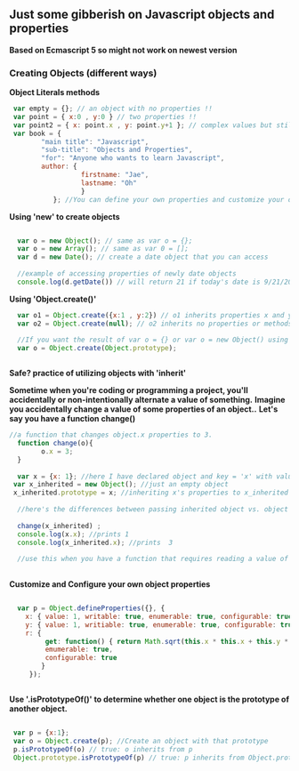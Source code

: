 ## Just some gibberish on Javascript objects and properties 
**Based on Ecmascript 5 so might not work on newest version**

### Creating Objects (different ways) 

**Object Literals methods**

```Javascript 
 var empty = {}; // an object with no properties !!
 var point = { x:0 , y:0 } // two properties !!
 var point2 = { x: point.x , y: point.y+1 }; // complex values but still works!!
 var book = {
        "main title": "Javascript",
        "sub-title": "Objects and Properties",
        "for": "Anyone who wants to learn Javascript",
        author: {
                  firstname: "Jae",
                  lastname: "Oh"
                  }
           }; //You can define your own properties and customize your objects.


```
**Using 'new' to create objects**

```Javascript 

  var o = new Object(); // same as var o = {}; 
  var o = new Array(); // same as var 0 = [];
  var d = new Date(); // create a date object that you can access
  
  //example of accessing properties of newly date objects
  console.log(d.getDate()) // will return 21 if today's date is 9/21/2017

```
**Using 'Object.create()'**

```Javascript 
  var o1 = Object.create({x:1 , y:2}) // o1 inherits properties x and y.
  var o2 = Object.create(null); // o2 inherits no properties or methods.
  
  //If you want the result of var o = {} or var o = new Object() using Object.create() method: 
  var o = Object.create(Object.prototype); 



```

**Safe? practice of utilizing objects with 'inherit'**

**Sometime when you're coding or programming a project, you'll accidentally or non-intentionally alternate a value of something.**
**Imagine you accidentally change a value of some properties of an object..**
**Let's say you have a function change()**

```Javascript 
//a function that changes object.x properties to 3.
  function change(o){
        o.x = 3;
  }
  
  var x = {x: 1}; //here I have declared object and key = 'x' with value = '1'
 var x_inherited = new Object(); //just an empty object
 x_inherited.prototype = x; //inheriting x's properties to x_inherited
 
  //here's the differences between passing inherited object vs. object
  
  change(x_inherited) ;
  console.log(x.x); //prints 1
  console.log(x_inherited.x); //prints  3
  
  //use this when you have a function that requires reading a value of Object much safer I say.
  


```
**Customize and Configure your own object properties**

```Javascript

  var p = Object.defineProperties({}, {
    x: { value: 1, writable: true, enumerable: true, configurable: true},
    y: { value: 1, writiable: true, enumerable: true, configurable: true},
    r: {
         get: function() { return Math.sqrt(this.x * this.x + this.y * this.y) },
         emumerable: true,
         configurable: true
        }
     });



```
**Use '.isPrototypeOf()' to determine whether one object is the prototype of another object.**

```Javascript

 var p = {x:1};
 var o = Object.create(p); //Create an object with that prototype
 p.isPrototypeOf(o) // true: o inherits from p
 Object.prototype.isPrototypeOf(p) // true: p inherits from Object.prototype

```
